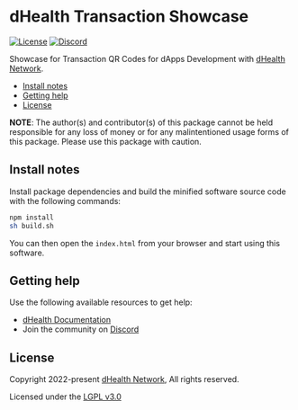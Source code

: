 # dHealth Transaction Showcase

[![License](https://img.shields.io/badge/License-LGPL%203.0%20only-blue.svg)][license]
[![Discord](https://img.shields.io/badge/chat-on%20discord-green.svg)][discord]

Showcase for Transaction QR Codes for dApps Development with [dHealth Network][parent-url].

- [Install notes](#install-notes)
- [Getting help](#getting-help)
- [License](#license)

**NOTE**: The author(s) and contributor(s) of this package cannot be held responsible for any loss of money or for any malintentioned usage forms of this package. Please use this package with caution.

## Install notes

Install package dependencies and build the minified software source code with the following commands:

```bash
npm install
sh build.sh
```

You can then open the `index.html` from your browser and start using this software.

## Getting help

Use the following available resources to get help:

- [dHealth Documentation][docs]
- Join the community on [Discord][discord] 

## License

Copyright 2022-present [dHealth Network][parent-url], All rights reserved.

Licensed under the [LGPL v3.0](LICENSE)

[license]: https://opensource.org/licenses/LGPL-3.0
[parent-url]: https://dhealth.network
[docs]: https://docs.dhealth.com
[discord]: https://discord.gg/P57WHbmZjk
